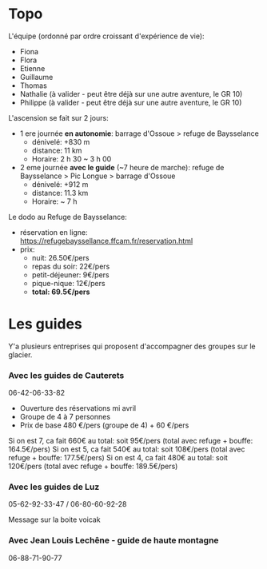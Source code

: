 # Topo

L'équipe (ordonné par ordre croissant d'expérience de vie):
- Fiona
- Flora
- Etienne
- Guillaume
- Thomas
- Nathalie (à valider - peut être déjà sur une autre aventure, le GR 10)
- Philippe (à valider - peut être déjà sur une autre aventure, le GR 10)

L'ascension se fait sur 2 jours:
- 1 ere journée **en autonomie**: barrage d'Ossoue >  refuge de Baysselance
	- dénivelé: +830 m
	- distance: 11 km
	- Horaire: 2 h 30 ~ 3 h 00
- 2 eme journée **avec le guide** (~7 heure de marche): refuge de Baysselance > Pic Longue > barrage d'Ossoue
	- dénivelé: +912 m
	- distance: 11.3 km
	- Horaire: ~ 7 h

Le dodo au Refuge de Baysselance:
- réservation en ligne: https://refugebayssellance.ffcam.fr/reservation.html
- prix:
	- nuit: 26.50€/pers
	- repas du soir: 22€/pers
	- petit-déjeuner: 9€/pers
	- pique-nique: 12€/pers
	- **total: 69.5€/pers**

# Les guides

Y'a plusieurs entreprises qui proposent d'accompagner des groupes sur le glacier.
### Avec les guides de Cauterets
06-42-06-33-82

- Ouverture des réservations mi avril
- Groupe de 4 à 7 personnes
- Prix de base 480 €/pers (groupe de 4) + 60 €/pers

Si on est 7, ca fait 660€ au total: soit 95€/pers (total avec refuge + bouffe: 164.5€/pers)
Si on est 5, ca fait 540€ au total: soit 108€/pers (total avec refuge + bouffe: 177.5€/pers)
Si on est 4, ca fait 480€ au total: soit 120€/pers (total avec refuge + bouffe: 189.5€/pers)

### Avec les guides de Luz
05-62-92-33-47 / 06-80-60-92-28

Message sur la boite voicak

### Avec Jean Louis Lechêne - guide de haute montagne
06-88-71-90-77

